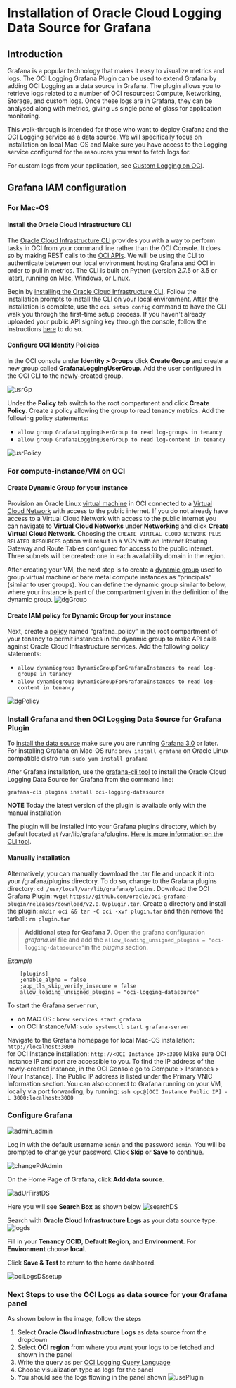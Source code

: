 # Installation of Oracle Cloud Logging Data Source for Grafana

## Introduction

Grafana is a popular technology that makes it easy to visualize metrics and logs. The OCI Logging Grafana Plugin can be used to extend Grafana by adding OCI Logging as a data source in Grafana. 
The plugin allows you to retrieve logs related to a number of OCI resources: Compute, Networking, Storage, and custom logs. 
Once these logs are in Grafana, they can be analysed along with metrics, giving us single pane of glass for application monitoring. 

This walk-through is intended for those who want to deploy Grafana and the OCI Logging service as a data source.
We will specifically focus on installation on local Mac-OS and 
Make sure you have access to the Logging service configured for the resources you want to fetch logs for.

For custom logs from your application, see [Custom Logging on OCI](https://docs.cloud.oracle.com/en-us/iaas/Content/Logging/Concepts/custom_logs.htm).
## Grafana IAM configuration 

### For Mac-OS
#### Install the Oracle Cloud Infrastructure CLI 

The [Oracle Cloud Infrastructure CLI](https://docs.cloud.oracle.com/iaas/Content/API/Concepts/cliconcepts.htm) provides you with a way to perform tasks in OCI from your command line rather than the OCI Console. It does so by making REST calls to the [OCI APIs](https://docs.cloud.oracle.com/iaas/Content/API/Concepts/usingapi.htm). We will be using the CLI to authenticate between our local environment hosting Grafana and OCI in order to pull in metrics. The CLI is built on Python (version 2.7.5 or 3.5 or later), running on Mac, Windows, or Linux.

Begin by [installing the Oracle Cloud Infrastructure CLI](https://docs.cloud.oracle.com/iaas/Content/API/SDKDocs/cliinstall.htm). Follow the installation prompts to install the CLI on your local environment. After the installation is complete, use the `oci setup config` command to have the CLI walk you through the first-time setup process. If you haven't already uploaded your public API signing key through the console, follow the instructions [here](https://docs.us-phoenix-1.oraclecloud.com/Content/API/Concepts/apisigningkey.htm#How2) to do so. 

#### Configure OCI Identity Policies

In the OCI console under **Identity > Groups** click **Create Group** and create a new group called **GrafanaLoggingUserGroup**. Add the user configured in the OCI CLI to the newly-created group. 

![usrGp](images/usrGp.png)

Under the **Policy** tab switch to the root compartment and click **Create Policy**. Create a policy allowing the group to read tenancy metrics. Add the following policy statements:

- `allow group GrafanaLoggingUserGroup to read log-groups in tenancy`
- `allow group GrafanaLoggingUserGroup to read log-content in tenancy`

![usrPolicy](images/usrPolicy.png)

### For compute-instance/VM on OCI
#### Create Dynamic Group for your instance 
Provision an Oracle Linux [virtual machine](https://docs.cloud.oracle.com/iaas/Content/Compute/Concepts/computeoverview.htm) in OCI connected to a [Virtual Cloud Network](https://docs.cloud.oracle.com/iaas/Content/Network/Tasks/managingVCNs.htm) with access to the public internet. If you do not already have access to a Virtual Cloud Network with access to the public internet you can navigate to **Virtual Cloud Networks** under **Networking** and click **Create Virtual Cloud Network**. Choosing the `CREATE VIRTUAL CLOUD NETWORK PLUS RELATED RESOURCES` option will result in a VCN with an Internet Routing Gateway and Route Tables configured for access to the public internet. Three subnets will be created: one in each availability domain in the region.

After creating your VM, the next step is to create a [dynamic group](https://docs.cloud.oracle.com/iaas/Content/Identity/Tasks/managingdynamicgroups.htm) used to group virtual machine or bare metal compute instances as “principals” (similar to user groups).
You can define the dynamic group similar to below, where your instance is part of the compartment given in the definition of the dynamic group.
![dgGroup](images/dgGroup.png)
#### Create IAM policy for Dynamic Group for your instance 

Next, create a [policy](https://docs.cloud.oracle.com/iaas/Content/Identity/Concepts/policygetstarted.htm) named “grafana_policy” in the root compartment of your tenancy to permit instances in the dynamic group to make API calls against Oracle Cloud Infrastructure services. Add the following policy statements:

* `allow dynamicgroup DynamicGroupForGrafanaInstances to read log-groups in tenancy`
* `allow dynamicgroup DynamicGroupForGrafanaInstances to read log-content in tenancy`

![dgPolicy](images/dgPolicy.png)

### Install Grafana and then OCI Logging Data Source for Grafana Plugin 

To [install the data source](https://grafana.com/plugins/oci-datasource/installation) make sure you are running [Grafana 3.0](https://grafana.com/get) or later.
For installing Grafana
on Mac-OS run: `brew install grafana`
on Oracle Linux compatible distro run: `sudo yum install grafana`

After Grafana installation, use the [grafana-cli tool](http://docs.grafana.org/plugins/installation/) to install the Oracle Cloud Logging Data Source for Grafana from the command line:

```
grafana-cli plugins install oci-logging-datasource
```
**NOTE** Today the latest version of the plugin is available only with the manual installation

The plugin will be installed into your Grafana plugins directory, which by default located at /var/lib/grafana/plugins. [Here is more information on the CLI tool](http://docs.grafana.org/plugins/installation/).

#### Manually installation 
 Alternatively, you can manually download the .tar file and unpack it into your /grafana/plugins directory. To do so, change to the Grafana plugins directory: `cd /usr/local/var/lib/grafana/plugins`. Download the OCI Grafana Plugin: wget `https://github.com/oracle/oci-grafana-plugin/releases/download/v2.0.0/plugin.tar`. Create a directory and install the plugin: `mkdir oci && tar -C oci -xvf plugin.tar` and then remove the tarball: `rm plugin.tar`

>  **Additional step for Grafana 7**. Open the grafana configuration  *grafana.ini* file and add the `allow_loading_unsigned_plugins = "oci-logging-datasource"`in the *plugins* section.

*Example* 
```
    [plugins]
    ;enable_alpha = false
    ;app_tls_skip_verify_insecure = false
    allow_loading_unsigned_plugins = "oci-logging-datasource"
```


To start the Grafana server run,
- on MAC OS : `brew services start grafana`
- on OCI Instance/VM: `sudo systemctl start grafana-server`

Navigate to the Grafana homepage 
for local Mac-OS installation: `http://localhost:3000`  
for OCI Instance installation: `http://<OCI Instance IP>:3000`
Make sure OCI instance IP and port are accessible to you.
To find the IP address of the newly-created instance, in the OCI Console go to Compute > Instances > [Your Instance]. The Public IP address is listed under the Primary VNIC Information section. 
You can also connect to Grafana running on your VM, locally via port forwarding, by running:
`ssh opc@[OCI Instance Public IP] -L 3000:localhost:3000`



### Configure Grafana

![admin_admin](images/admin_admin.png)

Log in with the default username `admin` and the password `admin`. You will be prompted to change your password. Click **Skip** or **Save** to continue. 

![changePdAdmin](images/changePdAdmin.png)

On the Home Page of Grafana, click **Add data source**.

![adUrFirstDS](images/adUrFirstDS.png)

Here you will see **Search Box** as shown below
![searchDS](images/searchDS.png)

Search with **Oracle Cloud Infrastructure Logs** as your data source type.
![logds](images/logds.png)

Fill in your **Tenancy OCID**, **Default Region**, and **Environment**. For **Environment** choose **local**. 

Click **Save & Test** to return to the home dashboard. 

![ociLogsDSsetup](images/ociLogsDSsetup.png)

### Next Steps to use the OCI Logs as data source for your Grafana panel

As shown below in the image, follow the steps 
1. Select **Oracle Cloud Infrastructure Logs** as data source from the dropdown
2. Select **OCI region** from where you want your logs to be fetched and shown in the panel
3. Write the query as per [OCI Logging Query Language](https://docs.cloud.oracle.com/en-us/iaas/Content/Logging/Reference/query_language_specification.htm)
4. Choose visualization type as logs for the panel
5. You should see the logs flowing in the panel shown
![usePlugin](images/usePlugin.png)

